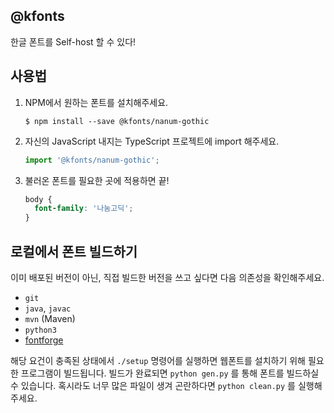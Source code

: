 @kfonts
-------

한글 폰트를 Self-host 할 수 있다!

사용법
------

1. NPM에서 원하는 폰트를 설치해주세요.
   ```
   $ npm install --save @kfonts/nanum-gothic
   ```
2. 자신의 JavaScript 내지는 TypeScript 프로젝트에 import 해주세요.
   ```js
   import '@kfonts/nanum-gothic';
   ```
3. 불러온 폰트를 필요한 곳에 적용하면 끝!
   ```css
   body {
     font-family: '나눔고딕';
   }
   ```

로컬에서 폰트 빌드하기
-------------------

이미 배포된 버전이 아닌, 직접 빌드한 버전을 쓰고 싶다면 다음 의존성을 확인해주세요.

- `git`
- `java`, `javac`
- `mvn` (Maven)
- `python3`
- [fontforge](http://fontforge.github.io/en-US/)

해당 요건이 충족된 상태에서 `./setup` 명령어를 실행하면 웹폰트를 설치하기 위해 필요한 프로그램이 빌드됩니다.
빌드가 완료되면 `python gen.py` 를 통해 폰트를 빌드하실 수 있습니다.
혹시라도 너무 많은 파일이 생겨 곤란하다면 `python clean.py` 를 실행해주세요.
